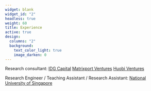 ```yaml
---
widget: blank
widget_id: "2"
headless: true
weight: 60
title: Experience
active: true
design:
  columns: "2"
  background:
    text_color_light: true
    image_darken: 0
---
```

Research consultant: 
  [IDG Capital](https://en.idgcapital.com/)
  [Matrixport Ventures](https://www.matrixport.com/)
  [Huobi Ventures](https://www.huobi.com/en-us/capital/)

Research Engineer / Teaching Assistant / Research Assistant: 
  [National University of Singapore](https://www.nus.edu.sg/)
